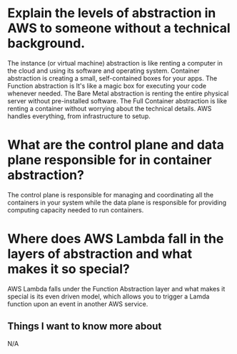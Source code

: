 # Explain the levels of abstraction in AWS to someone without a technical background.
The instance (or virtual machine) abstraction is like renting a computer in the cloud and using its software and operating system. Container abstraction is creating a small, self-contained boxes for your apps. The Function abstraction is It's like a magic box for executing your code whenever needed. The Bare Metal abstraction is renting the entire physical server without pre-installed software. The Full Container abstraction is like renting a container without worrying about the technical details. AWS handles everything, from infrastructure to setup.
# What are the control plane and data plane responsible for in container abstraction?
The control plane is responsible for managing and coordinating all the containers in your system while the data plane is responsible for providing computing capacity needed to run containers.
# Where does AWS Lambda fall in the layers of abstraction and what makes it so special?
AWS Lambda falls under the Function Abstraction layer and what makes it special is its even driven model, which allows you to trigger a Lamda function upon an event in another AWS service.
## Things I want to know more about
N/A
